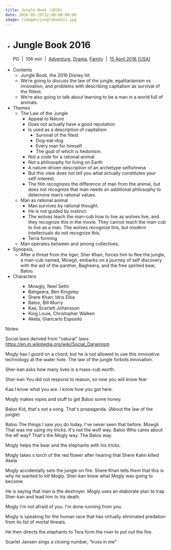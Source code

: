 ```yaml
---
title: Jungle Book (2016)
date: 2016-05-15T12:00:00-08:00
image: /images/junglebook11.jpg
---
```

<ul>
 	<li style="font-weight: 400;">
<h1 class="header"><span class="nobr">Jungle Book 2016</span></h1>
<div class="infobar">PG  <span class="ghost">|</span>  <time datetime="PT106M">106 min </time> <span class="ghost">|</span>  <a href="http://www.imdb.com/genre/Adventure?ref_=tt_ov_inf" target="_blank"><span class="itemprop">Adventure</span></a>, <a href="http://www.imdb.com/genre/Drama?ref_=tt_ov_inf" target="_blank"><span class="itemprop">Drama</span></a>, <a href="http://www.imdb.com/genre/Family?ref_=tt_ov_inf" target="_blank"><span class="itemprop">Family</span></a>  <span class="ghost">|</span>  <span class="nobr"><a title="See all release dates" href="http://www.imdb.com/title/tt3040964/releaseinfo?ref_=tt_ov_inf%20" target="_blank">15 April 2016 (USA)</a></span></div>
&nbsp;</li>
 	<li style="font-weight: 400;"><span style="font-weight: 400;">Contents</span>
<ul>
 	<li style="font-weight: 400;"><span style="font-weight: 400;">Jungle Book, the 2016 Disney hit</span></li>
 	<li style="font-weight: 400;"><span style="font-weight: 400;">We’re going to discuss the law of the jungle, egalitarianism vs innovation, and problems with describing capitalism as survival of the fittest.</span></li>
 	<li style="font-weight: 400;"><span style="font-weight: 400;">We’re also going to talk about learning to be a man in a world full of animals.</span></li>
</ul>
</li>
 	<li style="font-weight: 400;"><span style="font-weight: 400;">Themes</span>
<ul>
 	<li style="font-weight: 400;"><span style="font-weight: 400;">The Law of the Jungle</span>
<ul>
 	<li style="font-weight: 400;"><span style="font-weight: 400;">Appeal to Nature</span></li>
 	<li style="font-weight: 400;"><span style="font-weight: 400;">Does not actually have a good reputation</span></li>
 	<li style="font-weight: 400;"><span style="font-weight: 400;">Is used as a description of capitalism</span>
<ul>
 	<li style="font-weight: 400;"><span style="font-weight: 400;">Survival of the fitest</span></li>
 	<li style="font-weight: 400;"><span style="font-weight: 400;">Dog-eat-dog</span></li>
 	<li style="font-weight: 400;"><span style="font-weight: 400;">Every man for himself</span></li>
 	<li style="font-weight: 400;"><span style="font-weight: 400;">The goal of which is hedonism.</span></li>
</ul>
</li>
 	<li style="font-weight: 400;"><span style="font-weight: 400;">Not a code for a rational animal</span></li>
 	<li style="font-weight: 400;"><span style="font-weight: 400;">Not a philosophy for living on Earth</span></li>
 	<li style="font-weight: 400;"><span style="font-weight: 400;">A nature-driven description of an archetype selfishness</span></li>
 	<li style="font-weight: 400;"><span style="font-weight: 400;">But this view does not tell you what actually constitutes your self-interest.</span></li>
 	<li style="font-weight: 400;"><span style="font-weight: 400;">The film recognizes the difference of man from the animal, but does not recognize that man needs an additional philosophy to determine man’s rational values.</span></li>
</ul>
</li>
 	<li style="font-weight: 400;"><span style="font-weight: 400;">Man as rational animal</span>
<ul>
 	<li style="font-weight: 400;"><span style="font-weight: 400;">Man survives by rational thought. </span></li>
 	<li style="font-weight: 400;"><span style="font-weight: 400;">He is not guided by instinct. </span></li>
 	<li style="font-weight: 400;"><span style="font-weight: 400;">The wolves teach the man-cub how to live as wolves live, and they recognize this in the movie. They cannot teach the man-cub to live as a man. The wolves recognize this, but modern intellectuals do not recognize this. </span></li>
 	<li style="font-weight: 400;"><span style="font-weight: 400;">Terra forming</span></li>
</ul>
</li>
 	<li style="font-weight: 400;"><span style="font-weight: 400;">Man operates between and among collectives.</span></li>
</ul>
</li>
 	<li style="font-weight: 400;"><span style="font-weight: 400;">Synopsis, </span>
<ul>
 	<li style="font-weight: 400;"><span style="font-weight: 400;">After a threat from the tiger, Sher Khan, forces him to flee the jungle, a man-cub named, Mowgli, embarks on a journey of self discovery with the aid of the panther, Bagheera, and the free spirited bear, Baloo.</span></li>
</ul>
</li>
 	<li style="font-weight: 400;"><span style="font-weight: 400;">Characters</span>
<ul>
<ul>
 	<li style="font-weight: 400;"><span style="font-weight: 400;">Mowgly, Neel Sethi</span></li>
 	<li style="font-weight: 400;"><span style="font-weight: 400;">Bahgeera, Ben Kingsley</span></li>
 	<li style="font-weight: 400;"><span style="font-weight: 400;">Shere Khan, Idris Elba</span></li>
 	<li style="font-weight: 400;"><span style="font-weight: 400;">Baloo, Bill Murry</span></li>
 	<li style="font-weight: 400;"><span style="font-weight: 400;">Kaa, Scarlett Johansson</span></li>
 	<li style="font-weight: 400;"><span style="font-weight: 400;">King Louie, Christopher Walken</span></li>
 	<li style="font-weight: 400;"><span style="font-weight: 400;">Akela, Giancarlo Esposito</span></li>
</ul>
</ul>
</li>
</ul>
<!--more-->

Notes:

Social laws derived from "natural" laws:
<a href="https://en.m.wikipedia.org/wiki/Social_Darwinism">https://en.m.wikipedia.org/wiki/Social_Darwinism</a>

Mogly has I gourd on a chord, but he is not allowed to use this innovative technology at the water hole. The law of the jungle forbids innovation.

Sher-kan asks how many lives is a mass-cub worth.

Sher-kan
You did not respond to reason, so now you will know fear

Kaa
I know what you are. I know how you got here.

Mogly makes ropes and stuff to get Baloo some honey.

Baloo
Kid, that's not a song. That's propaganda. (About the law of the jungle)

Baloo
The things I saw you do today. I've never seen that before.
Mowgli
That was me using my tricks. It's not the wolf way.
Baloo
Who cares about the elf way? That's the Mogly way. The Baloo way.

Mogly helps the bear and the elephants with his tricks.

Mogly takes s torch of the red flower after hearing that Shere Kahn killed Akela

Mogly accidentally sets the jungle on fire. Shere Khan tells them that this is why he wanted to kill Mogly. Sher-kan knew what Mogly was going to become.

He is saying that man is the destroyer. Mogly uses an elaborate plan to trap Sher-kan and lead him to his death.

Mogly
I'm not afraid of you. I'm done running from you.

Mogly is speaking for the human race that has virtually eliminated predation from its list of mortal threats.

He then directs the elephants to Tera form the river to put out the fire.

Scarlet Jansen sings a closing number, “truss in me"